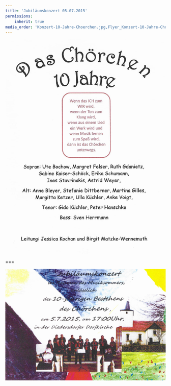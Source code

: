 ```yaml
---
title: 'Jubiläumskonzert 05.07.2015'
permissions:
    inherit: true
media_order: 'Konzert-10-Jahre-Choerchen.jpg,Flyer_Konzert-10-Jahre-Choerchen.jpg'
---
```


![Konzert-10-Jahre-Choerchen](Konzert-10-Jahre-Choerchen.jpg "Konzert-10-Jahre-Choerchen")

===

![Flyer_Konzert-10-Jahre-Choerchen](Flyer_Konzert-10-Jahre-Choerchen.jpg "Flyer_Konzert-10-Jahre-Choerchen")